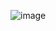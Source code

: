![image](https://github.com/julianzanetti/Python-16-dias/assets/134458575/76a51d0c-a202-4dde-95ef-c62437d48211)
